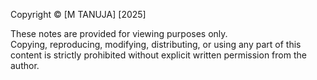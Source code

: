 Copyright © [M TANUJA] [2025]

These notes are provided for viewing purposes only.  
Copying, reproducing, modifying, distributing, or using any part of this content is strictly prohibited without explicit written permission from the author.
